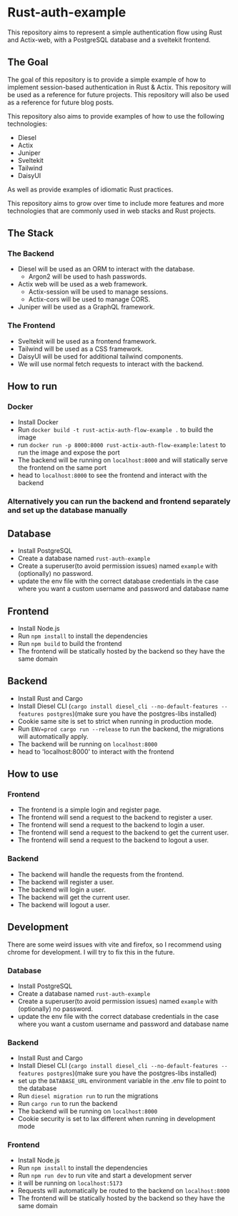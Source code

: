 # Rust-auth-example
This repository aims to represent a simple authentication flow using Rust and Actix-web, with a PostgreSQL database and a sveltekit frontend. 


## The Goal
The goal of this repository is to provide a simple example of how to implement session-based authentication in Rust & Actix. This repository will be used as a reference for future projects. This repository will also be used as a reference for future blog posts.

This repository also aims to provide examples of how to use the following technologies:
 - Diesel
 - Actix
 - Juniper
 - Sveltekit
 - Tailwind
 - DaisyUI

As well as provide examples of idiomatic Rust practices.

This repository aims to grow over time to include more features and more technologies that are commonly used in web stacks and Rust projects.


## The Stack
### The Backend
 - Diesel will be used as an ORM to interact with the database.
    - Argon2 will be used to hash passwords.
 - Actix web will be used as a web framework.
    - Actix-session will be used to manage sessions.
    - Actix-cors will be used to manage CORS.
 - Juniper will be used as a GraphQL framework.
 

### The Frontend
 - Sveltekit will be used as a frontend framework.
 - Tailwind will be used as a CSS framework.
 - DaisyUI will be used for additional tailwind components.
 - We will use normal fetch requests to interact with the backend.


## How to run

### Docker
 - Install Docker
 - Run `docker build -t rust-actix-auth-flow-example .` to build the image
 - run `docker run -p 8000:8000 rust-actix-auth-flow-example:latest` to run the image and expose the port
 - The backend will be running on `localhost:8000` and will statically serve the frontend on the same port
 - head to `localhost:8000` to see the frontend and interact with the backend

### Alternatively you can run the backend and frontend separately and set up the database manually
## Database
 - Install PostgreSQL
 - Create a database named `rust-auth-example`
 - Create a superuser(to avoid permission issues) named `example` with (optionally) no password.
 -  update the env file with the correct database credentials in the case where you want a custom username and password and database name
 
 ## Frontend
 - Install Node.js
 - Run `npm install` to install the dependencies
 - Run `npm build` to build the frontend
 - The frontend will be statically hosted by the backend so they have the same domain

## Backend
 - Install Rust and Cargo
 - Install Diesel CLI (`cargo install diesel_cli --no-default-features --features postgres`)(make sure you have the postgres-libs installed)
 - Cookie same site is set to strict when running in production mode.
 - Run `ENV=prod cargo run --release` to run the backend, the migrations will automatically apply.
 - The backend will be running on `localhost:8000`
 - head to 'localhost:8000' to interact with the frontend



## How to use
### Frontend
   - The frontend is a simple login and register page.
   - The frontend will send a request to the backend to register a user.
   - The frontend will send a request to the backend to login a user.
   - The frontend will send a request to the backend to get the current user.
   - The frontend will send a request to the backend to logout a user.

### Backend
   - The backend will handle the requests from the frontend.
   - The backend will register a user.
   - The backend will login a user.
   - The backend will get the current user.
   - The backend will logout a user.



## Development
There are some weird issues with vite and firefox, so I recommend using chrome for development. I will try to fix this in the future.
### Database
 - Install PostgreSQL
 - Create a database named `rust-auth-example`
 - Create a superuser(to avoid permission issues) named `example` with (optionally) no password.
 -  update the env file with the correct database credentials in the case where you want a custom username and password and database name

### Backend 
 - Install Rust and Cargo
 - Install Diesel CLI (`cargo install diesel_cli --no-default-features --features postgres`)(make sure you have the postgres-libs installed)
 - set up the `DATABASE_URL` environment variable in the .env file to point to the database
 - Run `diesel migration run` to run the migrations
 - Run `cargo run` to run the backend
 - The backend will be running on `localhost:8000`
 - Cookie security is set to lax different when running in development mode

### Frontend
 - Install Node.js
 - Run `npm install` to install the dependencies
 - Run `npm run dev` to run vite and start a development server
 - it will be running on `localhost:5173`
 - Requests will automatically be routed to the backend on `localhost:8000` 
 - The frontend will be statically hosted by the backend so they have the same domain